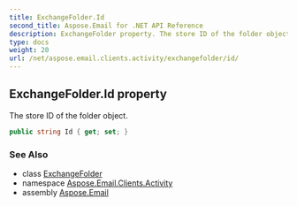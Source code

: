 ```yaml
---
title: ExchangeFolder.Id
second_title: Aspose.Email for .NET API Reference
description: ExchangeFolder property. The store ID of the folder object
type: docs
weight: 20
url: /net/aspose.email.clients.activity/exchangefolder/id/
---
```

## ExchangeFolder.Id property

The store ID of the folder object.

```csharp
public string Id { get; set; }
```

### See Also

* class [ExchangeFolder](../)
* namespace [Aspose.Email.Clients.Activity](../../exchangefolder/)
* assembly [Aspose.Email](../../../)


